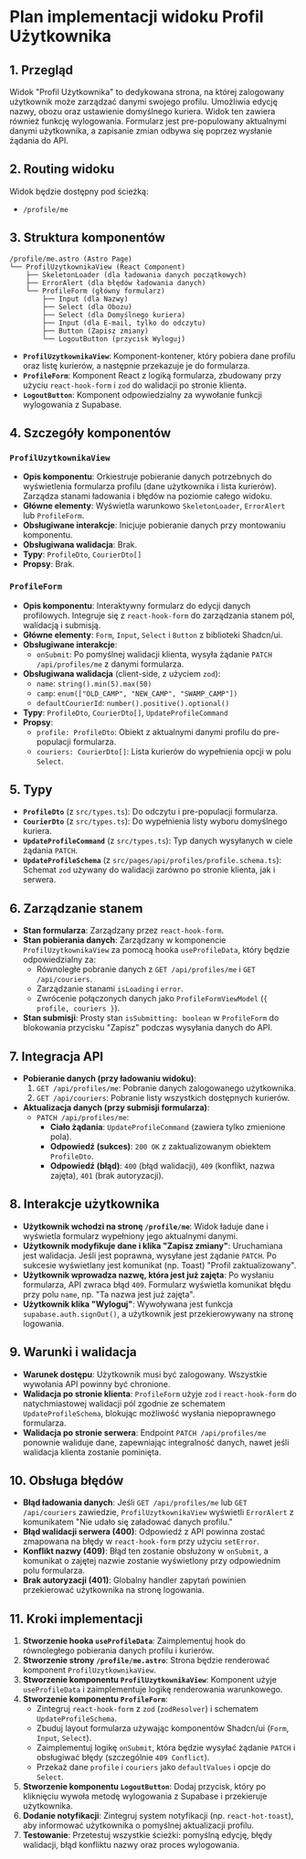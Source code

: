 # Plan implementacji widoku Profil Użytkownika

## 1. Przegląd
Widok "Profil Użytkownika" to dedykowana strona, na której zalogowany użytkownik może zarządzać danymi swojego profilu. Umożliwia edycję nazwy, obozu oraz ustawienie domyślnego kuriera. Widok ten zawiera również funkcję wylogowania. Formularz jest pre-populowany aktualnymi danymi użytkownika, a zapisanie zmian odbywa się poprzez wysłanie żądania do API.

## 2. Routing widoku
Widok będzie dostępny pod ścieżką:
- `/profile/me`

## 3. Struktura komponentów
```
/profile/me.astro (Astro Page)
└── ProfilUzytkownikaView (React Component)
    ├── SkeletonLoader (dla ładowania danych początkowych)
    ├── ErrorAlert (dla błędów ładowania danych)
    └── ProfileForm (główny formularz)
        ├── Input (dla Nazwy)
        ├── Select (dla Obozu)
        ├── Select (dla Domyślnego kuriera)
        ├── Input (dla E-mail, tylko do odczytu)
        ├── Button (Zapisz zmiany)
        └── LogoutButton (przycisk Wyloguj)
```
- **`ProfilUzytkownikaView`**: Komponent-kontener, który pobiera dane profilu oraz listę kurierów, a następnie przekazuje je do formularza.
- **`ProfileForm`**: Komponent React z logiką formularza, zbudowany przy użyciu `react-hook-form` i `zod` do walidacji po stronie klienta.
- **`LogoutButton`**: Komponent odpowiedzialny za wywołanie funkcji wylogowania z Supabase.

## 4. Szczegóły komponentów
### `ProfilUzytkownikaView`
- **Opis komponentu**: Orkiestruje pobieranie danych potrzebnych do wyświetlenia formularza profilu (dane użytkownika i lista kurierów). Zarządza stanami ładowania i błędów na poziomie całego widoku.
- **Główne elementy**: Wyświetla warunkowo `SkeletonLoader`, `ErrorAlert` lub `ProfileForm`.
- **Obsługiwane interakcje**: Inicjuje pobieranie danych przy montowaniu komponentu.
- **Obsługiwana walidacja**: Brak.
- **Typy**: `ProfileDto`, `CourierDto[]`
- **Propsy**: Brak.

### `ProfileForm`
- **Opis komponentu**: Interaktywny formularz do edycji danych profilowych. Integruje się z `react-hook-form` do zarządzania stanem pól, walidacją i submisją.
- **Główne elementy**: `Form`, `Input`, `Select` i `Button` z biblioteki Shadcn/ui.
- **Obsługiwane interakcje**:
    - `onSubmit`: Po pomyślnej walidacji klienta, wysyła żądanie `PATCH /api/profiles/me` z danymi formularza.
- **Obsługiwana walidacja** (client-side, z użyciem `zod`):
    - `name`: `string().min(5).max(50)`
    - `camp`: `enum(["OLD_CAMP", "NEW_CAMP", "SWAMP_CAMP"])`
    - `defaultCourierId`: `number().positive().optional()`
- **Typy**: `ProfileDto`, `CourierDto[]`, `UpdateProfileCommand`
- **Propsy**:
    - `profile: ProfileDto`: Obiekt z aktualnymi danymi profilu do pre-populacji formularza.
    - `couriers: CourierDto[]`: Lista kurierów do wypełnienia opcji w polu `Select`.

## 5. Typy
- **`ProfileDto`** (z `src/types.ts`): Do odczytu i pre-populacji formularza.
- **`CourierDto`** (z `src/types.ts`): Do wypełnienia listy wyboru domyślnego kuriera.
- **`UpdateProfileCommand`** (z `src/types.ts`): Typ danych wysyłanych w ciele żądania `PATCH`.
- **`UpdateProfileSchema`** (z `src/pages/api/profiles/profile.schema.ts`): Schemat `zod` używany do walidacji zarówno po stronie klienta, jak i serwera.

## 6. Zarządzanie stanem
- **Stan formularza**: Zarządzany przez `react-hook-form`.
- **Stan pobierania danych**: Zarządzany w komponencie `ProfilUzytkownikaView` za pomocą hooka `useProfileData`, który będzie odpowiedzialny za:
    - Równoległe pobranie danych z `GET /api/profiles/me` i `GET /api/couriers`.
    - Zarządzanie stanami `isLoading` i `error`.
    - Zwrócenie połączonych danych jako `ProfileFormViewModel` (`{ profile, couriers }`).
- **Stan submisji**: Prosty stan `isSubmitting: boolean` w `ProfileForm` do blokowania przycisku "Zapisz" podczas wysyłania danych do API.

## 7. Integracja API
- **Pobieranie danych (przy ładowaniu widoku)**:
    1.  `GET /api/profiles/me`: Pobranie danych zalogowanego użytkownika.
    2.  `GET /api/couriers`: Pobranie listy wszystkich dostępnych kurierów.
- **Aktualizacja danych (przy submisji formularza)**:
    - `PATCH /api/profiles/me`:
        - **Ciało żądania**: `UpdateProfileCommand` (zawiera tylko zmienione pola).
        - **Odpowiedź (sukces)**: `200 OK` z zaktualizowanym obiektem `ProfileDto`.
        - **Odpowiedź (błąd)**: `400` (błąd walidacji), `409` (konflikt, nazwa zajęta), `401` (brak autoryzacji).

## 8. Interakcje użytkownika
- **Użytkownik wchodzi na stronę `/profile/me`**: Widok ładuje dane i wyświetla formularz wypełniony jego aktualnymi danymi.
- **Użytkownik modyfikuje dane i klika "Zapisz zmiany"**: Uruchamiana jest walidacja. Jeśli jest poprawna, wysyłane jest żądanie `PATCH`. Po sukcesie wyświetlany jest komunikat (np. Toast) "Profil zaktualizowany".
- **Użytkownik wprowadza nazwę, która jest już zajęta**: Po wysłaniu formularza, API zwraca błąd `409`. Formularz wyświetla komunikat błędu przy polu `name`, np. "Ta nazwa jest już zajęta".
- **Użytkownik klika "Wyloguj"**: Wywoływana jest funkcja `supabase.auth.signOut()`, a użytkownik jest przekierowywany na stronę logowania.

## 9. Warunki i walidacja
- **Warunek dostępu**: Użytkownik musi być zalogowany. Wszystkie wywołania API powinny być chronione.
- **Walidacja po stronie klienta**: `ProfileForm` użyje `zod` i `react-hook-form` do natychmiastowej walidacji pól zgodnie ze schematem `UpdateProfileSchema`, blokując możliwość wysłania niepoprawnego formularza.
- **Walidacja po stronie serwera**: Endpoint `PATCH /api/profiles/me` ponownie waliduje dane, zapewniając integralność danych, nawet jeśli walidacja klienta zostanie pominięta.

## 10. Obsługa błędów
- **Błąd ładowania danych**: Jeśli `GET /api/profiles/me` lub `GET /api/couriers` zawiedzie, `ProfilUzytkownikaView` wyświetli `ErrorAlert` z komunikatem "Nie udało się załadować danych profilu."
- **Błąd walidacji serwera (400)**: Odpowiedź z API powinna zostać zmapowana na błędy w `react-hook-form` przy użyciu `setError`.
- **Konflikt nazwy (409)**: Błąd ten zostanie obsłużony w `onSubmit`, a komunikat o zajętej nazwie zostanie wyświetlony przy odpowiednim polu formularza.
- **Brak autoryzacji (401)**: Globalny handler zapytań powinien przekierować użytkownika na stronę logowania.

## 11. Kroki implementacji
1.  **Stworzenie hooka `useProfileData`**: Zaimplementuj hook do równoległego pobierania danych profilu i kurierów.
2.  **Stworzenie strony `/profile/me.astro`**: Strona będzie renderować komponent `ProfilUzytkownikaView`.
3.  **Stworzenie komponentu `ProfilUzytkownikaView`**: Komponent użyje `useProfileData` i zaimplementuje logikę renderowania warunkowego.
4.  **Stworzenie komponentu `ProfileForm`**:
    - Zintegruj `react-hook-form` z `zod` (`zodResolver`) i schematem `UpdateProfileSchema`.
    - Zbuduj layout formularza używając komponentów Shadcn/ui (`Form`, `Input`, `Select`).
    - Zaimplementuj logikę `onSubmit`, która będzie wysyłać żądanie `PATCH` i obsługiwać błędy (szczególnie `409 Conflict`).
    - Przekaż dane `profile` i `couriers` jako `defaultValues` i opcje do `Select`.
5.  **Stworzenie komponentu `LogoutButton`**: Dodaj przycisk, który po kliknięciu wywoła metodę wylogowania z Supabase i przekieruje użytkownika.
6.  **Dodanie notyfikacji**: Zintegruj system notyfikacji (np. `react-hot-toast`), aby informować użytkownika o pomyślnej aktualizacji profilu.
7.  **Testowanie**: Przetestuj wszystkie ścieżki: pomyślną edycję, błędy walidacji, błąd konfliktu nazwy oraz proces wylogowania.
